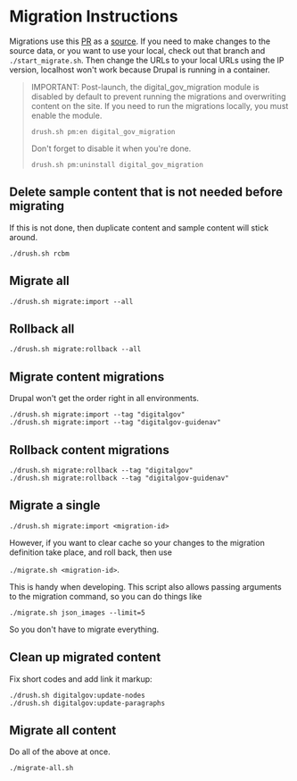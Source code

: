 # Migration Instructions

Migrations use this [PR](https://github.com/GSA/digitalgov.gov/pull/8254) as a [source](https://federalist-466b7d92-5da1-4208-974f-d61fd4348571.sites.pages.cloud.gov/preview/gsa/digitalgov.gov/nl-json-endpoints). If you need to make changes to the source data, or you want to use your local, check out that branch and `./start_migrate.sh`. Then change the URLs to your local URLs using the IP version, localhost won't work because Drupal is running in a container.

> IMPORTANT: Post-launch, the digital_gov_migration module is disabled by default to prevent running the migrations and
> overwriting content on the site. If you need to run the migrations locally, you must enable the module.
>
> `drush.sh pm:en digital_gov_migration`
>
> Don't forget to disable it when you're done.
>
> `drush.sh pm:uninstall digital_gov_migration`

## Delete sample content that is not needed before migrating

If this is not done, then duplicate content and sample content will stick around.

`./drush.sh rcbm`

## Migrate all

`./drush.sh migrate:import --all`

## Rollback all

`./drush.sh migrate:rollback --all`

## Migrate content migrations

Drupal won't get the order right in all environments.

```
./drush.sh migrate:import --tag "digitalgov"
./drush.sh migrate:import --tag "digitalgov-guidenav"
```

## Rollback content migrations

```
./drush.sh migrate:rollback --tag "digitalgov"
./drush.sh migrate:rollback --tag "digitalgov-guidenav"
```

## Migrate a single

`./drush.sh migrate:import <migration-id>`

However, if you want to clear cache so your changes to the migration definition take place, and roll back, then use

`./migrate.sh <migration-id>`.

This is handy when developing. This script also allows passing arguments to the migration command, so you can do things like

`./migrate.sh json_images --limit=5`

So you don't have to migrate everything.

## Clean up migrated content

Fix short codes and add link it markup:

```
./drush.sh digitalgov:update-nodes
./drush.sh digitalgov:update-paragraphs
```

## Migrate all content

Do all of the above at once.

```
./migrate-all.sh
```
